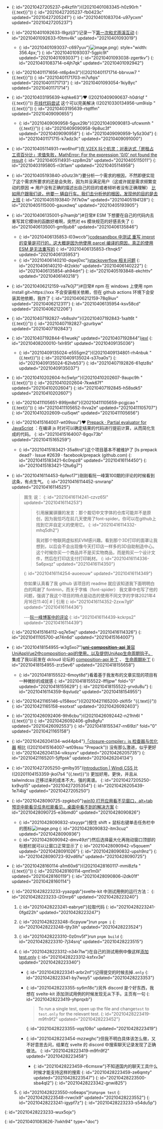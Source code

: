 - {: id="20210427205237-p4kzfih"}((20210401083345-h0z90rh "{{.text}}"))
  {: id="20210427205237-fb0423c" updated="20210427205241"}
{: id="20210401083704-u97ycxm" updated="20210427205237"}

- {: id="20210401092633-l9gzlj3"}记录一下[第一次和尤雨溪互动](https://www.zhihu.com/pin/1360850449831178240#Popover20-toggle:~:text=%E6%B2%A1%E6%9C%89%E9%80%82%E9%85%8D%20Firefox%20%EF%BC%9F%20TypeError%3A)
  {: id="20210401092633-f0tmv4k" updated="20210401093019"}

  - {: id="20210401093037-c697yuv"}![image.png](assets/image-20210401093019-9w3qvue.png){: style="width: 356.4px;"}
    {: id="20210401093037-5gplc9l" updated="20210401093037"}
  {: id="20210401093038-zgertkv"}
{: id="20210401083714-o4jh7qk" updated="20210401092942"}

- {: id="20210401171656-nt6p4m3"}((20210401171714-bbrvuw7 "{{.text}}"))
  {: id="20210401171703-m7ufqis" updated="20210401171713"}
{: id="20210401093054-1kiy8yc" updated="20210401171714"}

- {: id="20210403195639-kqhke63"}❤ ((20210409090637-h0drlqf "{{.text}}")) [在线代码尝试](https://codesandbox.io/s/eager-forest-p46iq?file=/src/index.ts) 这个可以完美解决 ((20210330134956-um9islp "{{.text}}"))
  {: id="20210403195639-rtqtffm" updated="20210409090655"}

  - {: id="20210409090958-5gux29b"}((20210409090813-ufcwxmh "{{.text}}"))
    {: id="20210409090958-9p8uc3f" updated="20210409090958"}
  {: id="20210409090959-1y5z30d"}
{: id="20210401171715-k7adz3c" updated="20210409091000"}

- {: id="20210405114931-rwo6hof"}[在 V2EX 抖个机灵：对表达式「房租占工资百分比」求值失败，MathError: For the expression '0/0' not found the result](https://www.v2ex.com/t/768000#r_10404766:~:text=%E5%AF%B9%E8%A1%A8%E8%BE%BE%E5%BC%8F%E3%80%8C%E6%88%BF%E7%A7%9F%E5%8D%A0%E5%B7%A5%E8%B5%84%E7%99%BE%E5%88%86%E6%AF%94%E3%80%8D%E6%B1%82%E5%80%BC%E5%A4%B1%E8%B4%A5%EF%BC%8CMathError%3A%20For%20the%20expression%20'0%2F0'%20not%20found%20the%20result)
  {: id="20210405114931-szp8m2b" updated="20210405115011"}
{: id="20210403195805-ri3t1am" updated="20210405114958"}

- {: id="20210405193840-z0utz3h"}要分析一个需求的根因，不然即便实现了这个需求所要求的还是会失败，因为并没满足用户（这或许就是需求频繁变动的原因 => 用户没有正确的描述出自己的目的或者倾听者没有正确理解） [比如用户跟我们说，他要一
  辆自行车。我们去分析他的根因，发现他的目的是去上班](https://github.com/Kenneth-Lee/MySummary/blob/f50c600665bf12fcdc55a8f430e07200a9d7b893/%E8%BD%AF%E4%BB%B6%E6%9E%84%E6%9E%B6%E8%AE%BE%E8%AE%A1/%E8%A7%86%E5%9B%BE%E5%92%8C%E5%86%B3%E7%AD%96%E9%9D%A2.rst#user-content-id3:~:text=%E6%88%91%E4%BB%AC%E5%8E%BB%E5%88%86%E6%9E%90%E4%BB%96%E7%9A%84%E6%A0%B9%E5%9B%A0%EF%BC%8C%E5%8F%91%E7%8E%B0%E4%BB%96%E7%9A%84%E7%9B%AE%E7%9A%84%E6%98%AF%E5%8E%BB%E4%B8%8A%E7%8F%AD%E3%80%82)
  {: id="20210405193840-7if7k0w" updated="20210405194128"}
{: id="20210405115000-gauxdwq" updated="20210405193905"}

- {: id="20210406135001-p7namjb"}#日常# ESM 下想要在自己的代码内去重写其它模块的函数好难啊，突然对 es 模块规范的好感丢失了
  {: id="20210406135001-gm9jub8" updated="20210406135846"}

  - {: id="20210406135853-l03wccb"}[codesandbox 中测试 重写 improt 的变量是可行的，这大概是因为他使用 parcel 编译的原因，真正的使用 ESM 是无法重写的](https://codesandbox.io/s/chongxie-import-debianliang-qp9ed?file=/src/index.ts)
    {: id="20210406135853-t1tnqk5" updated="20210406135953"}
  - {: id="20210406140210-dqwj0xc"}[stackoverflow 相关问题](https://stackoverflow.com/questions/48168601/change-the-value-of-imported-variable-in-es6)
    {: id="20210406140210-4t2okto" updated="20210406140222"}
  {: id="20210406135854-ah94drt"}
{: id="20210405193848-ekchttv" updated="20210406140218"}

- {: id="20210406212159-va7k0j7"}#日常# npm 在 windows 上使用 npm install git+https://xxx 不会安装相关依赖，但在 github actions 环境下会安装其他依赖，我炸了
  {: id="20210406212159-78q9iuv" updated="20210406212311"}
{: id="20210406135954-ksv58cd" updated="20210406212206"}

- {: id="20210407192827-vb8sshr"}((20210407192843-1xalt6t "{{.text}}"))
  {: id="20210407192827-gzurbyw" updated="20210407192843"}
- {: id="20210407192844-61wuekj" updated="20210407192844"}[jexl](https://github.com/TomFrost/Jexl)
  {: id="20210408200010-1xlr85t" updated="20210409135036"}

  - {: id="20210409135024-e555gm2"}((20210409134801-rh4nbuk "{{.text}}"))
    {: id="20210409135024-s37oa0s"}
  {: id="20210409135024-62lvb53"}
{: id="20210407192826-61qtz8s" updated="20210409135037"}

- {: id="20210410202604-hc5wlyr"}((20210410202607-9aupc9h "{{.text}}"))
  {: id="20210410202604-7kwk67f" updated="20210410202604"}
{: id="20210407192845-h58sdk5" updated="20210410202607"}

- {: id="20210411105651-899jm8d"}((20210411105659-pcgjcao "{{.text}}"))
  {: id="20210411105652-llvva2e" updated="20210411105707"}
{: id="20210410202609-cui5qwt" updated="20210411105656"}

- {: id="20210415164007-wt09ssu"}❤ [Prepack · Partial evaluator for JavaScript](https://prepack.io/) ：在编译 js 时对可以确定结果的代码进行提前计算，从而简化生成的代码。
  {: id="20210415164007-8gqv73b" updated="20210415165259"}

  - {: id="20210415183421-35a8trd"}这个项目基本不被维护了 [Is prepack dead? · Issue #2639 · facebook/prepack (github.com)
    {: id="20210415183421-6c0npz8" updated="20210416114450"}
  {: id="20210415183421-12tu6g7"}
- {: id="20210416114453-6pfeo17"}刚刚看阮一峰第100期的评论的时候看到这条，有点生气。
  {: id="20210416114452-snvranp" updated="20210416114525"}

  > 崮生 说：
  > {: id="20210416114241-czvz65l" updated="20210416114253"}
  >
  >> 引用展翼骐骥的发言：那个裁切中文字体的仓库可能并不是原创，因为我恰巧在前几天使用了font-spider。你可以在github上找到它并自定义的使用它。
  >> {: id="20210416114332-mhq5dh2"}
  >>
  >> 我对那个物联网虚拟机EVM感兴趣。看到那个3D打印的面罩让我想到，以后会不会出现像今天打印店一样多的3D自助制造中心。这个时候你买一个商品并不是买实物商品，而是购买一个设计文件，然后在打印店支付打印耗材。
  >> {: id="20210416114336-5a6pxqz" updated="20210416114350"}
  >>
  > {: id="20210416114254-auoeouw" updated="20210416114349"}
  >
  > 你如果认真看了我 github 该项目的 readme 就应该知道我下面明明白白的鸣谢了 fontmin，而关于字蛛（font-spider） 我文章中也写了他的问题，强调了我这个项目的特点是动态的使用不同文字的字体2021年4月16日11:40| # | 引用
  > {: id="20210416114352-2zxw7g9" updated="20210416114436"}
  >
  > ---[阮一峰博客中的评论](http://www.ruanyifeng.com/blog/2020/03/weekly-issue-100.html?20210416114056#comment-quote-426398:~:text=%E5%B0%B1%E5%BA%94%E8%AF%A5%E7%9F%A5%E9%81%93%E6%88%91%E4%B8%8B%E9%9D%A2%E6%98%8E%E6%98%8E%E7%99%BD%E7%99%BD%E7%9A%84%E9%B8%A3%E8%B0%A2%E4%BA%86%20fontmin%EF%BC%8C)
  > {: id="20210416114439-kckrps2" updated="20210416114439"}
  >
  {: id="20210415164112-sq7e5wj" updated="20210416114326"}
{: id="20210411105700-at74n6d" updated="20210415164007"}

- {: id="20210418154955-w3g5xo7"}[**uni-composition-api** 兼容UniAppVue2中composition-api的使用，以及提供UniApp生命周期钩子。](https://github.com/TuiMao233/uni-composition-api/issues) 集成了我以前发在 dcloud 论坛的 [composition-api 补丁](https://ask.dcloud.net.cn/article/37563?notification_id-892685__item_id-40391) 、 [生命周期补丁](https://ask.dcloud.net.cn/article/38160?notification_id-892784__item_id-40394)
  {: id="20210418154955-zrz5ev6" updated="20210418155658"}

  - {: id="20210418155522-6moyt8d"}看着基于我发布的文章实现的项目有一种微妙的成就感
    {: id="20210418155522-lffljpw" fold="0" updated="20210418155629"}
  {: id="20210418155522-yrvdu8u"}
{: id="20210416114359-8qvludz" updated="20210418154955"}

- {: id="20210421165146-u158eoc"}((20210421165200-zklfi5r "{{.text}}"))
  {: id="20210421165158-esotxst" updated="20210426092403"}
- {: id="20210426092406-9lh6cbu"}((20210426092442-n21hh6l "{{.text}}"))
  {: id="20210426092406-g9s8gfu" updated="20210426092553"}
{: id="20210418155347-rn6l9zi" fold="0" updated="20210421165158"}

- {: id="20210426204134-wd44pb4"}[「closure-compiler」js 检查器与优化器](https://github.com/google/closure-compiler) 相比 ((20210415164007-wt09ssu "Prepack")) 没有那么激进，似乎更好
  {: id="20210426204134-viksyxv" updated="20210426205735"}
{: id="20210421165201-5jffpsk" updated="20210426204134"}

- {: id="20210427205250-gmlby35"}[Introduction | Windi CSS ](https://windicss.org/guide/introduction.html) 比 ((20201104153359-jkol7s4 "{{.text}}")) 更加好用，更快，并且从 tailwindcss 迁移过来的成本不大，强的离谱。
  {: id="20210427205250-kx9vp15" updated="20210427205354"}
{: id="20210426205439-1e7i4ig" updated="20210427205250"}

- {: id="20210428090725-zpgkbz0"}[win10 打开应用看不见窗口，alt+tab 预览中能看见任务栏能看见，桌面中看不到的解决方案](https://zhidao.baidu.com/question/650833802558040405.html#:~:text=win10%E6%89%93%E5%BC%80%E7%A8%8B%E5%BA%8F%E5%90%8E%EF%BC%8C%E6%8C%89%E4%BD%8Fshift%E9%94%AE%EF%BC%8C%E7%84%B6%E5%90%8E%E5%8F%B3%E9%94%AE%E7%A8%8B%E5%BA%8F%E5%9B%BE%E6%A0%87%E5%B0%B1%E4%BC%9A%E5%87%BA%E7%8E%B0%E9%80%89%E9%A1%B9%EF%BC%8C%E7%82%B9%E5%87%BB%E6%9C%80%E5%A4%A7%E5%8C%96)
  {: id="20210428090725-e3ibmd0" updated="20210428090826"}

  - {: id="20210428090832-stxyypr"}按住 shift + 鼠标右键单击任务栏中的图标![image.png](assets/image-20210428090936-b6htfq6.png)
    {: id="20210428090832-itm3cuz" updated="20210428090936"}
  - {: id="20210428090942-dmv49zt"}然后选择最大化再拖动窗口顶部的标题栏就可以让窗口正常显示了
    {: id="20210428090942-v5qouem" updated="20210428091026"}
  {: id="20210428090832-upsh9nz"}
{: id="20210428090723-92vd6fu" updated="20210428090725"}

- {: id="20210428160114-a1m60x6"}((20210428160117-mmi8zfa "{{.text}}"))
  {: id="20210428160114-qmt1m0i" updated="20210428160119"}
{: id="20210428090806-i2dk01f" updated="20210428160114"}

- {: id="20210428223233-yyazgqb"}svelte-kit 中测试用例的运行方法：
  {: id="20210428223233-i20nrp6" updated="20210428223240"}

  1. {: id="20210428223241-eabryel"}拉取代码
     {: id="20210428223241-0fgd22h" updated="20210428223247"}
  1. {: id="20210428223248-i5cpyuw"}run `pnpm i`
     {: id="20210428223248-tjty3ih" updated="20210428223524"}
  1. {: id="20210428223310-0z0nv5f"}run `pnpm build`
     {: id="20210428223310-7j34srq" updated="20210428223515"}
  1. {: id="20210428223312-n34r7lw"}在自己的测试用例中像这样[添加test.only](https://github.com/sveltejs/kit/commit/0d581cbe9db7312183a713f0495a10867c8dfe8b)
     {: id="20210428223312-ksfxv3e" updated="20210428223340"}

     - {: id="20210428223341-arbr2nf"}记得提交的时候去掉`.only`
       {: id="20210428223341-by7woy5" updated="20210428223353"}
     - {: id="20210428223355-sy6m18c"}另外 discord 是个好东西，我想在 svelte-kit 添加测试用例的时候发现无从下手。主页有一句
       {: id="20210428223419-yhprqxb"}

       > To run a single test, open up the file and change`test` to `test.only` for the relevant test.
       > {: id="20210428223419-m9fn9f2" updated="20210428223452"}
       >
       {: id="20210428223355-vqq108o" updated="20210428223419"}
     - {: id="20210428223454-mzzwghc"}但我不明白具体该怎么做，又不好意思去问，结果在 svelte 的 discord 中搜索聊天记录发现了正确做法。
       {: id="20210428223419-m9fn9f2" updated="20210428223458"}

       - {: id="20210428223459-r6cmsxw"}不知道国内的聊天工具什么时候才能支持这样的搜索
         {: id="20210428223459-ze6qmty" updated="20210428223547"}
       {: id="20210428223500-sba4ql2"}
     {: id="20210428223342-gnwi825"}
  1. {: id="20210428223550-ro6eaps"}run`pnpm test`
     {: id="20210428223548-rvwclx9" updated="20210428223552"}
  {: id="20210428223241-igypf7z"}
{: id="20210428223233-s54du5p"}

{: id="20210428223233-wux5ojx"}


{: id="20210401083626-7ixkh94" type="doc"}
